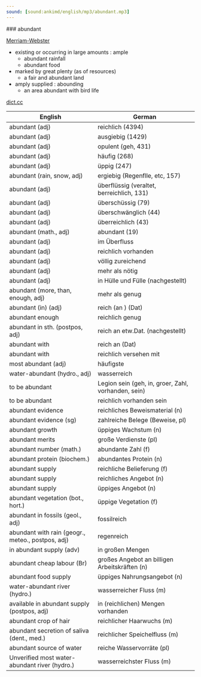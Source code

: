 ```yaml
---
sound: [sound:ankimd/english/mp3/abundant.mp3]
---
```


\### abundant

[Merriam-Webster](https://www.merriam-webster.com/dictionary/abundant)

- existing or occurring in large amounts : ample
    - abundant rainfall
    - abundant food
- marked by great plenty (as of resources)
    - a fair and abundant land
- amply supplied : abounding
    - an area abundant with bird life

[dict.cc](https://www.dict.cc/abundant)

| English        | German       |
| -------------- | ------------ |
| abundant (adj) | reichlich (4394) |
| abundant (adj) | ausgiebig (1429) |
| abundant (adj) | opulent (geh, 431) |
| abundant (adj) | häufig (268) |
| abundant (adj) | üppig (247) |
| abundant (rain, snow, adj) | ergiebig (Regenflle, etc, 157) |
| abundant (adj) | überflüssig (veraltet, berreichlich, 131) |
| abundant (adj) | überschüssig (79) |
| abundant (adj) | überschwänglich (44) |
| abundant (adj) | überreichlich (43) |
| abundant (math., adj) | abundant (19) |
| abundant (adj) | im Überfluss |
| abundant (adj) | reichlich vorhanden |
| abundant (adj) | völlig zureichend |
| abundant (adj) | mehr als nötig |
| abundant (adj) | in Hülle und Fülle (nachgestellt) |
| abundant (more, than, enough, adj) | mehr als genug |
| abundant (in) (adj) | reich (an ) (Dat) |
| abundant enough | reichlich genug |
| abundant in sth. (postpos, adj) | reich an etw.Dat. (nachgestellt) |
| abundant with | reich an (Dat) |
| abundant with | reichlich versehen mit |
| most abundant (adj) | häufigste |
| water-abundant (hydro., adj) | wasserreich |
| to be abundant | Legion sein (geh, in, groer, Zahl, vorhanden, sein) |
| to be abundant | reichlich vorhanden sein |
| abundant evidence | reichliches Beweismaterial (n) |
| abundant evidence (sg) | zahlreiche Belege (Beweise, pl) |
| abundant growth | üppiges Wachstum (n) |
| abundant merits | große Verdienste (pl) |
| abundant number (math.) | abundante Zahl (f) |
| abundant protein (biochem.) | abundantes Protein (n) |
| abundant supply | reichliche Belieferung (f) |
| abundant supply | reichliches Angebot (n) |
| abundant supply | üppiges Angebot (n) |
| abundant vegetation (bot., hort.) | üppige Vegetation (f) |
| abundant in fossils (geol., adj) | fossilreich |
| abundant with rain (geogr., meteo., postpos, adj) | regenreich |
| in abundant supply (adv) | in großen Mengen |
| abundant cheap labour (Br) | großes Angebot an billigen Arbeitskräften (n) |
| abundant food supply | üppiges Nahrungsangebot (n) |
| water-abundant river (hydro.) | wasserreicher Fluss (m) |
| available in abundant supply (postpos, adj) | in (reichlichen) Mengen vorhanden |
| abundant crop of hair | reichlicher Haarwuchs (m) |
| abundant secretion of saliva (dent., med.) | reichlicher Speichelfluss (m) |
| abundant source of water | reiche Wasservorräte (pl) |
| Unverified most water-abundant river (hydro.) | wasserreichster Fluss (m) |
